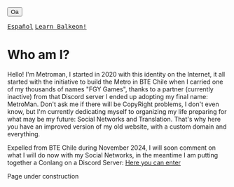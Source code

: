 <button class="button-82-pushable" role="button" onclick="location.href='./index'">
  <span class="button-82-shadow"></span>
  <span class="button-82-edge"></span>
  <span class="button-82-front text">
    Oa
  </span> </button>

[<kbd>Español</kbd>][Link]
[<kbd>Learn Balkeon!</kbd>][Balk]

[Link]: https://metroman.me
[Balk]: https://metroman.me/en/balkeon

# Who am I?

Hello! I'm Metroman, I started in 2020 with this identity on the Internet, it all started with the initiative to build the Metro in BTE Chile when I carried one of my thousands of names "FGY Games", thanks to a partner (currently inactive) from that Discord server I ended up adopting my final name: MetroMan. Don't ask me if there will be CopyRight problems, I don't even know, but I'm currently dedicating myself to organizing my life preparing for what may be my future: Social Networks and Translation. That's why here you have an improved version of my old website, with a custom domain and everything.

Expelled from BTE Chile during November 2024, I will soon comment on what I will do now with my Social Networks, in the meantime I am putting together a Conlang on a Discord Server: [Here you can enter](https://discord.gg/8NPsyq7rp7)

Page under construction
